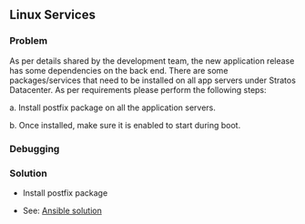 ## Linux Services

### Problem

As per details shared by the development team, the new application release has some dependencies on the back end. There are some packages/services that need to be installed on all app servers under Stratos Datacenter. As per requirements please perform the following steps:



a. Install postfix package on all the application servers.

b. Once installed, make sure it is enabled to start during boot.


### Debugging

### Solution

- Install postfix package

- See: [Ansible solution](solution.yaml)
